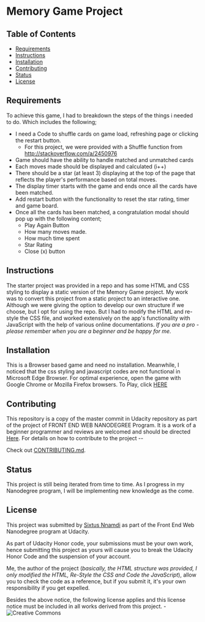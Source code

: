 # Memory Game Project

## Table of Contents

* [Requirements](#requirements)
* [Instructions](#instructions)
* [Installation](#installation)
* [Contributing](#contributing)
* [Status](#status)
* [License](#license)

## Requirements

To achieve this game, I had to breakdown the steps of the things i needed to do. Which includes the following;
* I need a Code to shuffle cards on game load, refreshing page or clicking the restart button.
    * For this project, we were provided with a Shuffle function from http://stackoverflow.com/a/2450976
* Game should have the ability to handle matched and unmatched cards
* Each moves made should be displayed and calculated (i++)
* There should be a star (at least 3) displaying at the top of the page that reflects the player's performance based on total moves.
* The display timer starts with the game and ends once all the cards have been matched.
* Add restart button with the functionality to reset the star rating, timer and game board.
* Once all the cards has been matched, a congratulation modal should pop up with the following content;
    * Play Again Button
    * How many moves made.
    * How much time spent
    * Star Rating
    * Close (x) button

## Instructions

The starter project was provided in a repo and has some HTML and CSS styling to display a static version of the Memory Game project. My work was to convert this project from a static project to an interactive one. Although we were giving the option to develop our own structure  if we choose, but I opt for using the repo. But I had to modify the HTML and re-style the CSS file, and worked extensively on the app's functionality with JavaScript with the help of various online documentations. *If you are a pro - please remember when you are a beginner and be happy for me.*

## Installation

This is a Browser based game and need no installation. Meanwhile, I noticed that the css styling and javascript codes are not functional in Microsoft Edge Browser. For optimal experience, open the game with Google Chrome or Mozilla Firefox browsers.
To Play, click [HERE](https://sislinigeria.github.io/Memory-Game-Project/)

## Contributing

This repository is a copy of the master commit in Udacity repository as part of the project of FRONT END WEB NANODEGREE Program. It is a work of a beginner programmer and reviews are welcomed and should be directed [Here](mailto:sixtus.nnamdi@gmail.com). For details on how to contribute to the project --

Check out [CONTRIBUTING.md](CONTRIBUTING.md).

## Status

This project is still being iterated from time to time. As I progress in my Nanodegree program, I will be implementing new knowledge as the come.

## License

This project was submitted by [Sixtus Nnamdi](www.linkedin.com/in/sixtus-nnamdi) as part of the Front End Web Nanodegree program at Udacity.

As part of Udacity Honor code, your submissions must be your own work, hence submitting this project as yours will cause you to break the Udacity Honor Code and the suspension of your account.

Me, the author of the project (*basically, the HTML structure was provided, I only modified the HTML, Re-Style the CSS and Code the JavaScript*), allow you to check the code as a reference, but if you submit it, it's your own responsibility if you get expelled.

Besides the above notice, the following license applies and this license notice must be included in all works derived from this project. - ![Creative Commons](https://openaid.se/wp-content/uploads/2015/03/pdm-cc0-.png)